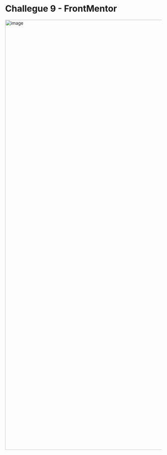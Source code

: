 # Challegue 9 - FrontMentor

<img width="1384" alt="image" src="https://github.com/dsilvagu/challegue9fmentor/assets/126299004/ecd9b60b-ec13-4788-940a-35e0504de020">
